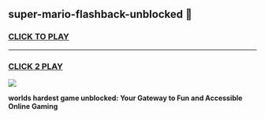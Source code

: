 
## super-mario-flashback-unblocked 👋
<h3>
<a href="https://premium.freeplayer.one?title=super-mario-flashback-unblocked&ref=14F">CLICK TO PLAY</a></h3>
<hr>

<h3>
<a href="https://premium.freeplayer.one?title=super-mario-flashback-unblocked&ref=14F">CLICK 2 PLAY</a>
  
</h3>

<a href="https://premium.freeplayer.one?title=super-mario-flashback-unblocked&ref=12F/"><img src="https://clearcache.store/games.png"></a>


**worlds hardest game unblocked: Your Gateway to Fun and Accessible Online Gaming**

